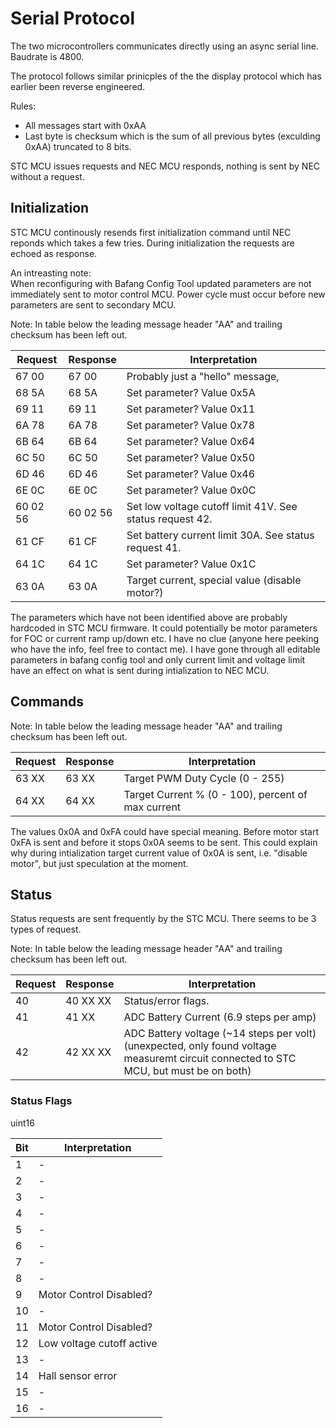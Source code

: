 # Serial Protocol

The two microcontrollers communicates directly using an async serial line.  
Baudrate is 4800.

The protocol follows similar prinicples of the the display protocol which has earlier been reverse engineered.

Rules:
* All messages start with 0xAA
* Last byte is checksum which is the sum of all previous bytes (exculding 0xAA) truncated to 8 bits.

STC MCU issues requests and NEC MCU responds, nothing is sent by NEC without a request.


## Initialization

STC MCU continously resends first initialization command until NEC reponds which takes a few tries.
During initialization the requests are echoed as response.

An intreasting note:  
When reconfiguring with Bafang Config Tool updated parameters are not immediately sent to
motor control MCU. Power cycle must occur before new parameters are sent to secondary MCU.

Note: In table below the leading message header "AA" and trailing checksum has been left out.

Request  | Response | Interpretation
-------- | -------- | --------------
67 00    | 67 00    | Probably just a "hello" message,
68 5A    | 68 5A    | Set parameter? Value 0x5A
69 11    | 69 11    | Set parameter? Value 0x11
6A 78    | 6A 78    | Set parameter? Value 0x78
6B 64    | 6B 64    | Set parameter? Value 0x64
6C 50    | 6C 50    | Set parameter? Value 0x50
6D 46    | 6D 46    | Set parameter? Value 0x46
6E 0C    | 6E 0C    | Set parameter? Value 0x0C
60 02 56 | 60 02 56 | Set low voltage cutoff limit 41V. See status request 42.
61 CF    | 61 CF    | Set battery current limit 30A. See status request 41.
64 1C    | 64 1C    | Set parameter? Value 0x1C
63 0A    | 63 0A    | Target current, special value (disable motor?)

The parameters which have not been identified above are probably hardcoded in STC MCU firmware.
It could potentially be motor parameters for FOC or current ramp up/down etc. I have no clue (anyone here peeking who have the info, feel free to contact me).
I have gone through all editable parameters in bafang config tool and only current limit and voltage limit have an effect on what is sent during intialization to NEC MCU.


## Commands

Note: In table below the leading message header "AA" and trailing checksum has been left out.

Request  | Response | Interpretation
-------- | -------- | --------------
63 XX    | 63 XX    | Target PWM Duty Cycle (0 - 255)
64 XX    | 64 XX    | Target Current % (0 - 100), percent of max current

The values 0x0A and 0xFA could have special meaning. Before motor start 0xFA is sent and before it stops 0x0A seems to be sent.
This could explain why during intialization target current value of 0x0A is sent, i.e. "disable motor", but just speculation at the moment.


## Status
Status requests are sent frequently by the STC MCU.
There seems to be 3 types of request.

Note: In table below the leading message header "AA" and trailing checksum has been left out.

Request  | Response | Interpretation
-------- | -------- | --------------
40       | 40 XX XX | Status/error flags.
41       | 41 XX    | ADC Battery Current (6.9 steps per amp)
42       | 42 XX XX | ADC Battery voltage (~14 steps per volt) (unexpected, only found voltage measuremt circuit connected to STC MCU, but must be on both)


### Status Flags
uint16

Bit      | Interpretation
-------- | -----------------
1        | -
2        | -
3        | -
4        | -
5        | -
6        | -
7        | -
8        | -
9        | Motor Control Disabled?
10       | -
11       | Motor Control Disabled?
12       | Low voltage cutoff active
13       | -
14       | Hall sensor error
15       | -
16       | -
